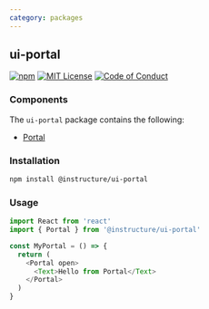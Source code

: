 ```yaml
---
category: packages
---
```


## ui-portal

[![npm][npm]][npm-url]
[![MIT License][license-badge]][license]
[![Code of Conduct][coc-badge]][coc]

### Components

The `ui-portal` package contains the following:

- [Portal](#Portal)

### Installation

```sh
npm install @instructure/ui-portal
```

### Usage

```js
import React from 'react'
import { Portal } from '@instructure/ui-portal'

const MyPortal = () => {
  return (
    <Portal open>
      <Text>Hello from Portal</Text>
    </Portal>
  )
}
```

[npm]: https://img.shields.io/npm/v/@instructure/ui-portal.svg
[npm-url]: https://npmjs.com/package/@instructure/ui-portal
[license-badge]: https://img.shields.io/npm/l/instructure-ui.svg?style=flat-square
[license]: https://github.com/instructure/instructure-ui/blob/master/LICENSE.md
[coc-badge]: https://img.shields.io/badge/code%20of-conduct-ff69b4.svg?style=flat-square
[coc]: https://github.com/instructure/instructure-ui/blob/master/CODE_OF_CONDUCT.md
